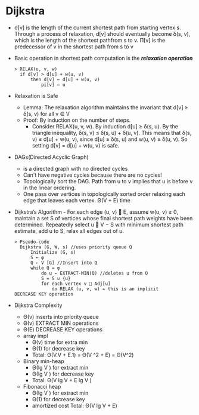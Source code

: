 # Dijkstra

- d[v] is the length of the current shortest path from starting vertex s. Through a
  process of relaxation, d[v] should eventually become δ(s, v), which is the length of the
  shortest pathfrom s to v. Π[v] is the predecessor of v in the shortest path from s to
  v
- Basic operation in shortest path computation is the **_relaxation operation_**

      > RELAX(u, v, w)
      	if d[v] > d[u] + w(u, v)
      		then d[v] ← d[u] + w(u, v)
      			pi[v] ← u

- Relaxation is Safe

  - Lemma: The relaxation algorithm maintains the invariant that d[v] ≥ δ(s, v) for all v ∈ V
  - Proof: By induction on the number of steps.
    - Consider RELAX(u, v, w). By induction d[u] ≥ δ(s, u). By the triangle inequality, δ(s, v) ≤ δ(s, u) + δ(u, v). This means that δ(s, v) ≤ d[u] + w(u, v), since
      d[u] ≥ δ(s, u) and w(u, v) ≥ δ(u, v). So setting d[v] = d[u] + w(u, v) is safe.

- DAGs(Directed Acyclic Graph)

  - is a directed graph with no directed cycles
  - Can't have negative cycles because there are no cycles!
  - Topologically sort the DAG. Path from u to v implies that u is before v in the
    linear ordering.
  - One pass over vertices in topologically sorted order relaxing each edge that leaves each vertex. Θ(V + E) time

- Dijkstra’s Algorithm - For each edge (u, v)  E, assume w(u, v) ≥ 0, maintain a set S of vertices whose final shortest path weights have been determined. Repeatedly select u  V − S with
  minimum shortest path estimate, add u to S, relax all edges out of u.

      > Pseudo-code
      	Dijkstra (G, W, s) //uses priority queue Q
      		Initialize (G, s)
      		S ← φ
      		Q ← V [G] //Insert into Q
      		while Q = φ
      			do u ← EXTRACT-MIN(Q) //deletes u from Q
      			S = S ∪ {u}
      			for each vertex v  Adj[u]
      				do RELAX (u, v, w) ← this is an implicit 		DECREASE KEY operation

- Dijkstra Complexity
  - Θ(v) inserts into priority queue
  - Θ(v) EXTRACT MIN operations
  - Θ(E) DECREASE KEY operations
  - array impl
    - Θ(v) time for extra min
    - Θ(1) for decrease key
    - Total: Θ(V.V + E.1) = Θ(V
      ^2 + E) = Θ(V^2)
  - Binary min-heap
    - Θ(lg V ) for extract min
    - Θ(lg V ) for decrease key
    - Total: Θ(V lg V + E lg V )
  - Fibonacci heap
    - Θ(lg V ) for extract min
    - Θ(1) for decrease key
    - amortized cost Total: Θ(V lg V + E)

